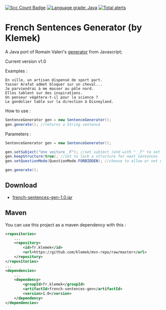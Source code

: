 [![Scc Count Badge](https://sloc.xyz/github/klemek/frenchsentencesgenerator/?category=code)](https://github.com/boyter/scc/#badges-beta)
[![Language grade: Java](https://img.shields.io/lgtm/grade/java/g/Klemek/FrenchSentencesGenerator.svg?logo=lgtm&logoWidth=18)](https://lgtm.com/projects/g/Klemek/FrenchSentencesGenerator/context:java)
[![Total alerts](https://img.shields.io/lgtm/alerts/g/Klemek/FrenchSentencesGenerator.svg?logo=lgtm&logoWidth=18)](https://lgtm.com/projects/g/Klemek/FrenchSentencesGenerator/alerts/)

# French Sentences Generator (by Klemek)

A Java port of Romain Valeri's [generator](http://romainvaleri.online.fr/) from Javascript;

Current version v1.0

Examples :

```
En ville, un artisan dispensé de sport part.
Yasser Arafat admet bloquer sur un cheval...
Je parviendrai à me masser au pôle nord.
Elles tablent sur des inspirations.
Un penseur végétera-t-il pour la science ?
Le gondolier table sur la direction à Disneyland.
```

How to use :
```Java
SentenceGenerator gen = new SentenceGenerator();
gen.generate(); //returns a String sentence
```
Parameters :
```Java
SentenceGenerator gen = new SentenceGenerator();

gen.setSubject("Une voiture__F"); //set subject (end with "__F" to set feminine gender)
gen.keepStructure(true); //set to lock a structure for next sentences
gen.setQuestionMode(QuestionMode.FORBIDDEN); //choose to allow or not questions in the sentence

gen.generate();
```

## Download

* [french-sentences-gen-1.0.jar](../../raw/master/download/french-sentences-gen-1.0.jar)

## Maven

You can use this project as a maven dependency with this :
```XML
<repositories>
    ...
    <repository>
        <id>fr.klemek</id>
        <url>https://github.com/klemek/mvn-repo/raw/master</url>
    </repository>
</repositories>
...
<dependencies>
    ...
    <dependency>
        <groupId>fr.klemek</groupId>
        <artifactId>french-sentences-gen</artifactId>
        <version>1.0</version>
    </dependency>
</dependencies>
```
